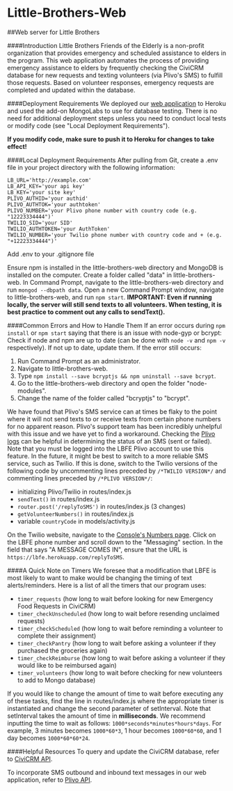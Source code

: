 # Little-Brothers-Web
##Web server for Little Brothers

####Introduction
Little Brothers Friends of the Elderly is a non-profit organization that provides emergency and scheduled assistance to elders in the program. This web application automates the process of providing
emergency assistance to elders by frequently checking the CiviCRM database for new requests and texting volunteers (via Plivo's SMS) to fulfill those requests. Based on volunteer responses,
emergency requests are completed and updated within the database. 

####Deployment Requirements
We deployed our [web application](https://lbfe.herokuapp.com/) to Heroku and used the add-on MongoLabs to use for database testing. There is no need for additional deployment steps unless you need to
conduct local tests or modify code (see "Local Deployment Requirements").

**If you modify code, make sure to push it to Heroku for changes to take effect!**

####Local Deployment Requirements
After pulling from Git, create a .env file in your project directory with the following information:
```
LB_URL='http://example.com'
LB_API_KEY='your api key'
LB_KEY='your site key'
PLIVO_AUTHID='your authid'
PLIVO_AUTHTOK='your authtoken'
PLIVO_NUMBER='your Plivo phone number with country code (e.g. "12223334444")'
TWILIO_SID='your SID'
TWILIO_AUTHTOKEN='your AuthToken'
TWILIO_NUMBER='your Twilio phone number with country code and + (e.g. "+12223334444")'
```

Add .env to your .gitignore file

Ensure npm is installed in the little-brothers-web directory and MongoDB is installed on the computer. Create a folder called "data" in little-brothers-web. In Command Prompt,
navigate to the little-brothers-web directory and run ```mongod --dbpath data```. Open a new Command Prompt window, navigate to little-brothers-web, and run ```npm start```.
**IMPORTANT: Even if running locally, the server will still send texts to all volunteers. When testing, it is best practice to comment out any calls to sendText().**

####Common Errors and How to Handle Them
If an error occurs during ```npm install``` or ```npm start``` saying that there is an issue with node-gyp or bcrypt:
Check if node and npm are up to date (can be done with ```node -v``` and ```npm -v``` respectively). If not up to date, update them.
If the error still occurs:

1. Run Command Prompt as an administrator. 
2. Navigate to little-brothers-web.
3. Type ```npm install --save bcryptjs && npm uninstall --save bcrypt```.
4. Go to the little-brothers-web directory and open the folder "node-modules".
5. Change the name of the folder called "bcryptjs" to "bcrypt".

We have found that Plivo's SMS service can at times be flaky to the point where it will not send texts to or receive texts from certain phone numbers for no apparent reason. Plivo's support team has
been incredibly unhelpful with this issue and we have yet to find a workaround. Checking the [Plivo logs](https://manage.plivo.com/logs/messages/) can be helpful in determining the status of an SMS
(sent or failed). Note that you must be logged into the LBFE Plivo account to use this feature.
In the future, it might be best to switch to a more reliable SMS service, such as Twilio. If this is done, switch to the Twilio versions of the following code by uncommenting lines preceded by
```/*TWILIO VERSION*/``` and commenting lines preceded by ```/*PLIVO VERSION*/```:

- initializing Plivo/Twilio in routes/index.js
- ```sendText()``` in routes/index.js
- ```router.post('/replyToSMS')``` in routes/index.js (3 changes)
- ```getVolunteerNumbers()``` in routes/index.js
- variable ```countryCode``` in models/activity.js


On the Twilio website, navigate to the [Console's Numbers page](https://www.twilio.com/console/phone-numbers/incoming). Click on the LBFE phone number and scroll down to the "Messaging" section.
In the field that says "A MESSAGE COMES IN", ensure that the URL is ```https://lbfe.herokuapp.com/replyToSMS```.

####A Quick Note on Timers
We foresee that a modification that LBFE is most likely to want to make would be changing the timing of text alerts/reminders. Here is a list of all the timers that our program uses:

- ```timer_requests``` (how long to wait before looking for new Emergency Food Requests in CiviCRM)
- ```timer_checkUnscheduled``` (how long to wait before resending unclaimed requests)
- ```timer_checkScheduled``` (how long to wait before reminding a volunteer to complete their assignment)
- ```timer_checkPantry``` (how long to wait before asking a volunteer if they purchased the groceries again)
- ```timer_checkReimburse``` (how long to wait before asking a volunteer if they would like to be reimbursed again)
- ```timer_volunteers``` (how long to wait before checking for new volunteers to add to Mongo database)

If you would like to change the amount of time to wait before executing any of these tasks, find the line in routes/index.js where the appropriate timer is instantiated and change the second
parameter of setInterval. Note that setInterval takes the amount of time in **milliseconds**. We recommend inputting the time to wait as follows: ```1000*seconds*minutes*hours*days```. For example, 3
minutes becomes ```1000*60*3```, 1 hour becomes ```1000*60*60```, and 1 day becomes ```1000*60*60*24```.

####Helpful Resources
To query and update the CiviCRM database, refer to [CiviCRM API](https://wiki.civicrm.org/confluence/display/CRMDOC/API+Reference).

To incorporate SMS outbound and inbound text messages in our web application, refer to [Plivo API](https://www.plivo.com/docs/api/).